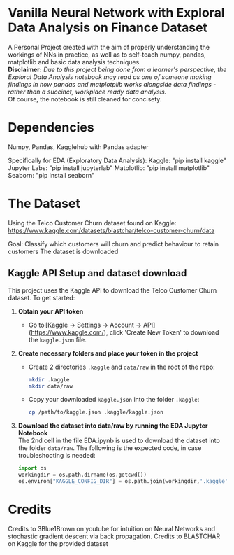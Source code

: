 # Vanilla Neural Network with Exploral Data Analysis on Finance Dataset
 A Personal Project created with the aim of properly understanding the workings of NNs in practice, as well as to self-teach numpy, pandas, matplotlib and basic data analysis techniques.\
 **Disclaimer:** *Due to this project being done from a learner's perspective, the Exploral Data Analysis notebook may read as one of someone making findings in how pandas and matplotplib works alongside data findings - rather than a succinct, workplace ready data analysis.*\
Of course, the notebook is still cleaned for concisety.

# Dependencies
Numpy, Pandas, Kagglehub with Pandas adapter 

Specifically for EDA (Exploratory Data Analysis):
Kaggle: "pip install kaggle"
Jupyter Labs: "pip install jupyterlab"
Matplotlib: "pip install matplotlib"
Seaborn: "pip install seaborn"


# The Dataset
Using the Telco Customer Churn dataset found on Kaggle: https://www.kaggle.com/datasets/blastchar/telco-customer-churn/data

Goal: Classify which customers will churn and predict behaviour to retain customers
The dataset is downloaded

## Kaggle API Setup and dataset download

This project uses the Kaggle API to download the Telco Customer Churn dataset. To get started:

1. **Obtain your API token**  
   - Go to [Kaggle → Settings → Account → API] (https://www.kaggle.com/), click 'Create New Token' to download the `kaggle.json` file.

2. **Create necessary folders and place your token in the project**  
   - Create 2 directories `.kaggle` and `data/raw` in the root of the repo:  
     ```bash
     mkdir .kaggle
     mkdir data/raw
     ```  
   - Copy your downloaded `kaggle.json` into the folder `.kaggle`:  
     ```bash
     cp /path/to/kaggle.json .kaggle/kaggle.json
     ```  

3. **Download the dataset into data/raw by running the EDA Jupyter Notebook**  
   The 2nd cell in the file EDA.ipynb is used to download the dataset into the folder `data/raw`. The following is the expected code, in case troubleshooting is needed:  
   ```python
   import os
   workingdir = os.path.dirname(os.getcwd()) 
   os.environ["KAGGLE_CONFIG_DIR"] = os.path.join(workingdir,'.kaggle')
   ```


# Credits
Credits to 3Blue1Brown on youtube for intuition on Neural Networks and stochastic gradient descent via back propagation.
Credits to BLASTCHAR on Kaggle for the provided dataset
